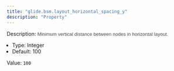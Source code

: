 ```yaml
---
title: "glide.bsm.layout_horizontal_spacing_y"
description: "Property"
---
```


Description: <span style = 'font-family: Arial; font-size: 13px; color: #4a4a4a;'>Minimum vertical distance between nodes in horizontal layout.<ul style='margin: 0px; padding-left:15px;'><li>Type: Integer</li><li>Default: 100</li></ul></span>

Value: `100`